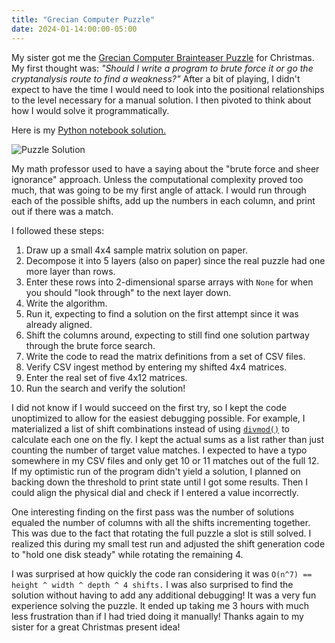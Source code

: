 ```yaml
---
title: "Grecian Computer Puzzle"
date: 2024-01-14:00:00-05:00
---
```


My sister got me the [Grecian Computer Brainteaser Puzzle](https://www.amazon.com/True-Genius-Grecian-Computer/dp/B08469GT8K) for Christmas. My first thought was: _"Should I write a program to brute force it or go the cryptanalysis route to find a weakness?"_ After a bit of playing, I didn't expect to have the time I would need to look into the positional relationships to the level necessary for a manual solution. I then pivoted to think about how I would solve it programmatically.

Here is my [Python notebook solution.](https://github.com/danieladams456/blog-danieladamstech/blob/main/content/code-examples/grecian-computer-puzzle/puzzle.ipynb)

![Puzzle Solution](https://images.danieladamstech.com/2023-grecian-computer-puzzle-small.jpg)

My math professor used to have a saying about the "brute force and sheer ignorance" approach. Unless the computational complexity proved too much, that was going to be my first angle of attack. I would run through each of the possible shifts, add up the numbers in each column, and print out if there was a match.

I followed these steps:

1. Draw up a small 4x4 sample matrix solution on paper.
2. Decompose it into 5 layers (also on paper) since the real puzzle had one more layer than rows.
3. Enter these rows into 2-dimensional sparse arrays with `None` for when you should "look through" to the next layer down.
4. Write the algorithm.
5. Run it, expecting to find a solution on the first attempt since it was already aligned.
6. Shift the columns around, expecting to still find one solution partway through the brute force search.
7. Write the code to read the matrix definitions from a set of CSV files.
8. Verify CSV ingest method by entering my shifted 4x4 matrices.
9. Enter the real set of five 4x12 matrices.
10. Run the search and verify the solution!

I did not know if I would succeed on the first try, so I kept the code unoptimized to allow for the easiest debugging possible. For example, I materialized a list of shift combinations instead of using [`divmod()`](https://docs.python.org/3/library/functions.html#divmod) to calculate each one on the fly. I kept the actual sums as a list rather than just counting the number of target value matches. I expected to have a typo somewhere in my CSV files and only get 10 or 11 matches out of the full 12. If my optimistic run of the program didn't yield a solution, I planned on backing down the threshold to print state until I got some results. Then I could align the physical dial and check if I entered a value incorrectly.

One interesting finding on the first pass was the number of solutions equaled the number of columns with all the shifts incrementing together. This was due to the fact that rotating the full puzzle a slot is still solved. I realized this during my small test run and adjusted the shift generation code to "hold one disk steady" while rotating the remaining 4.

I was surprised at how quickly the code ran considering it was `O(n^7) == height ^ width ^ depth ^ 4 shifts.` I was also surprised to find the solution without having to add any additional debugging! It was a very fun experience solving the puzzle. It ended up taking me 3 hours with much less frustration than if I had tried doing it manually! Thanks again to my sister for a great Christmas present idea!
